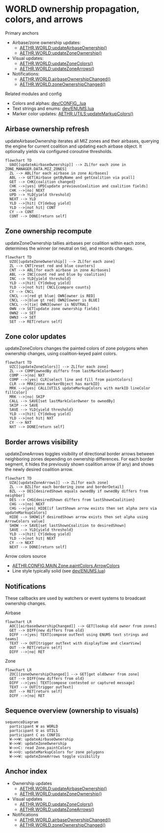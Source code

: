 # WORLD ownership propagation, colors, and arrows

Primary anchors
- Airbase/zone ownership updates:
  - [AETHR.WORLD:updateAirbaseOwnership()](../../dev/WORLD.lua:501)
  - [AETHR.WORLD:updateZoneOwnership()](../../dev/WORLD.lua:633)
- Visual updates:
  - [AETHR.WORLD:updateZoneColors()](../../dev/WORLD.lua:683)
  - [AETHR.WORLD:updateZoneArrows()](../../dev/WORLD.lua:730)
- Notifications:
  - [AETHR.WORLD.airbaseOwnershipChanged()](../../dev/WORLD.lua:970)
  - [AETHR.WORLD.zoneOwnershipChanged()](../../dev/WORLD.lua:1006)

Related modules and config
- Colors and alphas: [dev/CONFIG_.lua](../../dev/CONFIG_.lua)
- Text strings and enums: [dev/ENUMS.lua](../../dev/ENUMS.lua)
- Marker color updates: [AETHR.UTILS:updateMarkupColors()](../../dev/UTILS.lua:188)

## Airbase ownership refresh

updateAirbaseOwnership iterates all MIZ zones and their airbases, querying the engine for current coalition and updating each airbase object. It optionally yields via configured coroutine thresholds.

```mermaid
flowchart TD
  UAO[[updateAirbaseOwnership]] --> ZL[for each zone in ZONE_MANAGER.DATA.MIZ_ZONES]
  ZL --> ABL[for each airbase in zone Airbases]
  ABL --> GET[Airbase getByName and getCoalition via pcall]
  GET --> CHK{coalition changed}
  CHK -->|yes| UPD[update previousCoalition and coalition fields]
  CHK -->|no| NEXT
  UPD --> YLD{yield threshold}
  NEXT --> YLD
  YLD -->|hit| CY[debug yield]
  YLD -->|not hit| CONT
  CY --> CONT
  CONT --> DONE[return self]
```

## Zone ownership recompute

updateZoneOwnership tallies airbases per coalition within each zone, determines the winner (or neutral on tie), and records changes.

```mermaid
flowchart TD
  UZO[[updateZoneOwnership]] --> ZL[for each zone]
  ZL --> CNT[reset red and blue counters]
  CNT --> ABL[for each airbase in zone Airbases]
  ABL --> INC[count red and blue by coalition]
  INC --> YLD{yield threshold}
  YLD -->|hit| CY[debug yield]
  YLD -->|not hit| CNCL{compare counts}
  CY --> CNCL
  CNCL -->|red gt blue| OWN[owner is RED]
  CNCL -->|blue gt red| OWN2[owner is BLUE]
  CNCL -->|tie| OWN3[owner is NEUTRAL]
  OWN --> SET[update zone ownership fields]
  OWN2 --> SET
  OWN3 --> SET
  SET --> RET[return self]
```

## Zone color updates

updateZoneColors changes the painted colors of zone polygons when ownership changes, using coalition-keyed paint colors.

```mermaid
flowchart TD
  UZC[[updateZoneColors]] --> ZL[for each zone]
  ZL --> COMP{ownedBy differs from lastMarkColorOwner}
  COMP -->|no| NXT
  COMP -->|yes| CLR[select line and fill from paintColors]
  CLR --> MRK{zone markerObject has markID}
  MRK -->|yes| CALL[UTILS updateMarkupColors with markID lineColor fillColor]
  MRK -->|no| SKIP
  CALL --> SAVE[set lastMarkColorOwner to ownedBy]
  SKIP --> SAVE
  SAVE --> YLD{yield threshold}
  YLD -->|hit| CY[debug yield]
  YLD -->|not hit| NXT
  CY --> NXT
  NXT --> DONE[return self]
```

## Border arrows visibility

updateZoneArrows toggles visibility of directional border arrows between neighboring zones depending on ownership differences. For each border segment, it hides the previously shown coalition arrow (if any) and shows the newly desired coalition arrow.

```mermaid
flowchart TD
  UZA[[updateZoneArrows]] --> ZL[for each zone]
  ZL --> BZL[for each bordering zone and borderDetail]
  BZL --> DES[desiredShown equals ownedBy if ownedBy differs from neighbor]
  DES --> CHG{desiredShown differs from lastShownCoalition}
  CHG -->|no| NEXT
  CHG -->|yes| HIDE[if lastShown arrow exists then set alpha zero via updateMarkupColors]
  HIDE --> SHOW[if desiredShown arrow exists then set alpha using ArrowColors value]
  SHOW --> SAVE[set lastShownCoalition to desiredShown]
  SAVE --> YLD{yield threshold}
  YLD -->|hit| CY[debug yield]
  YLD -->|not hit| NEXT
  CY --> NEXT
  NEXT --> DONE[return self]
```

Arrow colors source
- [AETHR.CONFIG.MAIN.Zone.paintColors.ArrowColors](../../dev/CONFIG_.lua)
- Line style typically solid (see [dev/ENUMS.lua](../../dev/ENUMS.lua))

## Notifications

These callbacks are used by watchers or event systems to broadcast ownership changes.

Airbase

```mermaid
flowchart LR
  AOC[[airbaseOwnershipChanged]] --> GET[lookup old owner from zones]
  GET --> DIFF{new differs from old}
  DIFF -->|yes| TEXT[compose outText using ENUMS text strings and teams]
  TEXT --> OUT[trigger outText with displayTime and clearView]
  OUT --> RET[return self]
  DIFF -->|no| RET
```

Zone

```mermaid
flowchart LR
  ZOC[[zoneOwnershipChanged]] --> GET[get oldOwner from zone]
  GET --> DIFF{new differs from old}
  DIFF -->|yes| TEXT[compose contested or captured message]
  TEXT --> OUT[trigger outText]
  OUT --> RET[return self]
  DIFF -->|no| RET
```

## Sequence overview (ownership to visuals)

```mermaid
sequenceDiagram
  participant W as WORLD
  participant U as UTILS
  participant C as CONFIG
  W->>W: updateAirbaseOwnership
  W->>W: updateZoneOwnership
  W->>C: read Zone.paintColors
  W->>U: updateMarkupColors for zone polygons
  W->>W: updateZoneArrows toggle visibility
```

## Anchor index

- Ownership updates
  - [AETHR.WORLD:updateAirbaseOwnership()](../../dev/WORLD.lua:501)
  - [AETHR.WORLD:updateZoneOwnership()](../../dev/WORLD.lua:633)
- Visual updates
  - [AETHR.WORLD:updateZoneColors()](../../dev/WORLD.lua:683)
  - [AETHR.WORLD:updateZoneArrows()](../../dev/WORLD.lua:730)
- Notifications
  - [AETHR.WORLD.airbaseOwnershipChanged()](../../dev/WORLD.lua:970)
  - [AETHR.WORLD.zoneOwnershipChanged()](../../dev/WORLD.lua:1006)